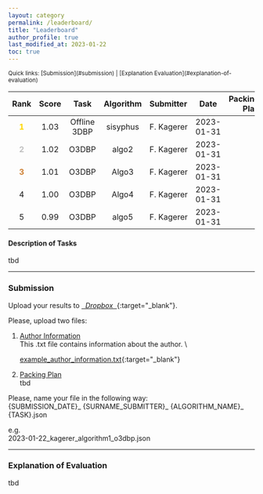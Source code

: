 ```yaml
---
layout: category
permalink: /leaderboard/
title: "Leaderboard"
author_profile: true
last_modified_at: 2023-01-22
toc: true
---
```


<small>
Quick links: [Submission](#submission) | [Explanation Evaluation](#explanation-of-evaluation)
</small>

<!--LEADERBOARD-->

| Rank | Score | Task | Algorithm | Submitter | Date | Packing Plan |
|:-----:|:-----:|:----:|:---------:|:---------|:----:|-------------:|
| <span style="color:gold">**1**</span>  | 1.03  | Offline 3DBP | sisyphus | F.&nbsp;Kagerer | 2023-01-31 | <a href="/assets/packing_plans/2023-01-31_kagerer_test_o3dbp.json" download class="fa fa-download"></a>
| <span style="color:silver">**2**</span>    | 1.02 | O3DBP   | algo2 | F.&nbsp;Kagerer |2023-01-31 |  <a href="/assets/packing_plans/FILENAME.json" download class="fa fa-download"></a>
| <span style="color:#cd7f32">**3**</span>    | 1.01 | O3DBP   | Algo3 | F.&nbsp;Kagerer |2023-01-31 | <a href="/assets/packing_plans/FILENAME.json" download class="fa fa-download"></a>
| 4  | 1.00 | O3DBP  | Algo4 | F.&nbsp;Kagerer | 2023-01-31 | <a href="/assets/packing_plans/FILENAME.json" download class="fa fa-download"></a>
| 5  | 0.99 | O3DBP  | algo5 | F.&nbsp;Kagerer | 2023-01-31 | <a href="/assets/packing_plans/FILENAME.json" download class="fa fa-download"></a>

<!-- Template Line
| rank  | score | task  | name_algorithm | Firstname Surname | YYYY-MM-DD | <a href="/assets/packing_plans/FILENAME.json" download class="fa fa-download"></a>
End Template Line-->


#### Description of Tasks
tbd

<!-- hrule -->
--- 

### Submission
Upload your results to [<i class="fa fa-upload">&nbsp; Dropbox &nbsp;</i><i class="fab fa-dropbox"></i>](https://www.dropbox.com/request/9SuAJBqx88gZ9BBPKsuc){:target="_blank"}.


Please, upload two files:
1.  <u>Author Information</u> \
    This .txt file contains information about the author. \

    [example_author_information.txt](/assets/submission_info/example_author_information.txt){:target="_blank"}

2.  <u>Packing Plan</u> \
    tbd

Please, name your file in the following way: \
{SUBMISSION_DATE}\_ {SURNAME_SUBMITTER}\_ {ALGORITHM_NAME}\_ {TASK}.json

e.g. \
2023-01-22_kagerer_algorithm1_o3dbp.json



<!-- hrule -->
--- 

### Explanation of Evaluation
tbd



